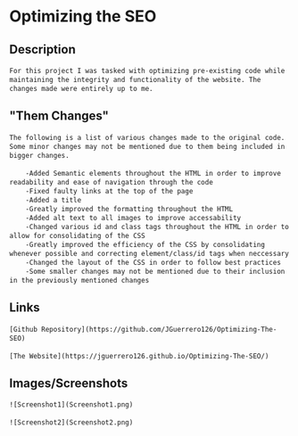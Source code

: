 # Optimizing the SEO

## Description

    For this project I was tasked with optimizing pre-existing code while maintaining the integrity and functionality of the website. The changes made were entirely up to me.

## "Them Changes"

    The following is a list of various changes made to the original code. Some minor changes may not be mentioned due to them being included in bigger changes.
    
        -Added Semantic elements throughout the HTML in order to improve readability and ease of navigation through the code
        -Fixed faulty links at the top of the page
        -Added a title
        -Greatly improved the formatting throughout the HTML
        -Added alt text to all images to improve accessability
        -Changed various id and class tags throughout the HTML in order to allow for consolidating of the CSS
        -Greatly improved the efficiency of the CSS by consolidating whenever possible and correcting element/class/id tags when neccessary
        -Changed the layout of the CSS in order to follow best practices
        -Some smaller changes may not be mentioned due to their inclusion in the previously mentioned changes

## Links

    [Github Repository](https://github.com/JGuerrero126/Optimizing-The-SEO)

    [The Website](https://jguerrero126.github.io/Optimizing-The-SEO/)

## Images/Screenshots

    ![Screenshot1](Screenshot1.png)

    ![Screenshot2](Screenshot2.png)
